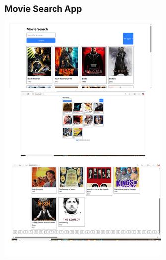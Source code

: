 # Movie Search App
![image alt](https://github.com/abarna-RP/moviesearchapp./blob/main/Moviesearchapp%20image.png)


